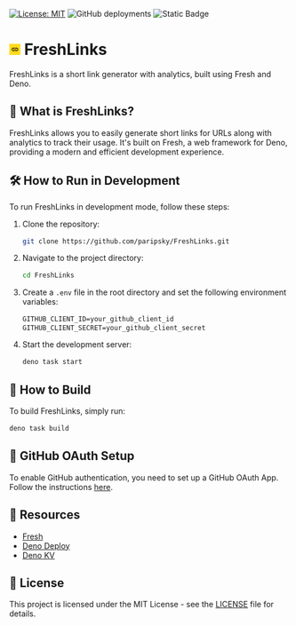 [![License: MIT](https://img.shields.io/badge/License-MIT-yellow.svg)](https://opensource.org/licenses/MIT)
![GitHub deployments](https://img.shields.io/github/deployments/paripsky/freshlinks/Production?label=Production%20build)
![Static Badge](https://img.shields.io/badge/Fresh-yellow?logo=deno&label=Deno)

# <img src="static/apple-touch-icon.png" alt="drawing" width="20"/> FreshLinks

FreshLinks is a short link generator with analytics, built using Fresh and Deno.

## 🍋 What is FreshLinks?

FreshLinks allows you to easily generate short links for URLs along with
analytics to track their usage. It's built on Fresh, a web framework for Deno,
providing a modern and efficient development experience.

## 🛠️ How to Run in Development

To run FreshLinks in development mode, follow these steps:

1. Clone the repository:
   ```bash
   git clone https://github.com/paripsky/FreshLinks.git
   ```

2. Navigate to the project directory:
   ```bash
   cd FreshLinks
   ```

3. Create a `.env` file in the root directory and set the following environment
   variables:
   ```
   GITHUB_CLIENT_ID=your_github_client_id
   GITHUB_CLIENT_SECRET=your_github_client_secret
   ```

4. Start the development server:
   ```bash
   deno task start
   ```

## 🚧 How to Build

To build FreshLinks, simply run:

```bash
deno task build
```

## 🔑 GitHub OAuth Setup

To enable GitHub authentication, you need to set up a GitHub OAuth App. Follow
the instructions
[here](https://docs.github.com/en/developers/apps/creating-an-oauth-app).

## 🌟 Resources

- [Fresh](https://fresh.deno.dev/)
- [Deno Deploy](https://deno.com/deploy)
- [Deno KV](https://deno.com/kv)

## 📝 License

This project is licensed under the MIT License - see the [LICENSE](LICENSE) file
for details.
